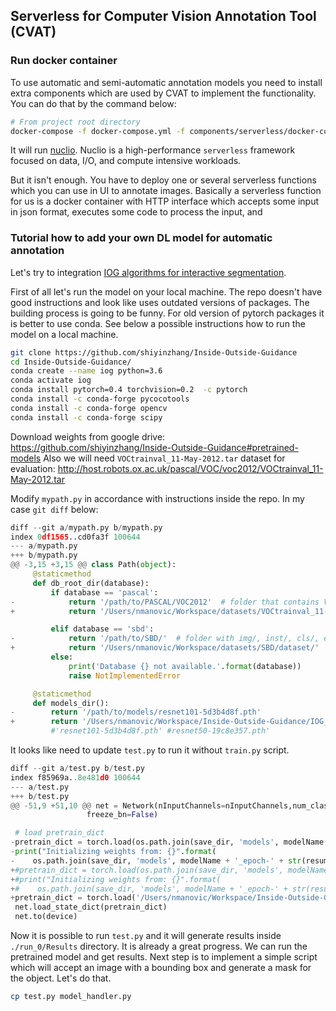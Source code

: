 ## Serverless for Computer Vision Annotation Tool (CVAT)

### Run docker container

To use automatic and semi-automatic annotation models you need to install extra
components which are used by CVAT to implement the functionality. You can do that
by the command below:

```bash
# From project root directory
docker-compose -f docker-compose.yml -f components/serverless/docker-compose.serverless.yml up -d
```

It will run [nuclio](https://github.com/nuclio/nuclio). Nuclio is a
high-performance `serverless` framework focused on data, I/O, and compute
intensive workloads.

But it isn't enough. You have to deploy one or several serverless functions
which you can use in UI to annotate images. Basically a serverless function
for us is a docker container with HTTP interface which accepts some input in
json format, executes some code to process the input, and


### Tutorial how to add your own DL model for automatic annotation

Let's try to integration [IOG algorithms for interactive segmentation](https://github.com/shiyinzhang/Inside-Outside-Guidance).

First of all let's run the model on your local machine. The repo doesn't have good instructions and look
like uses outdated versions of packages. The building process is going to be funny. For old version of
pytorch packages it is better to use conda. See below a possible instructions how to run the model on a
local machine.

```bash
git clone https://github.com/shiyinzhang/Inside-Outside-Guidance
cd Inside-Outside-Guidance/
conda create --name iog python=3.6
conda activate iog
conda install pytorch=0.4 torchvision=0.2  -c pytorch
conda install -c conda-forge pycocotools
conda install -c conda-forge opencv
conda install -c conda-forge scipy
```

Download weights from google drive: https://github.com/shiyinzhang/Inside-Outside-Guidance#pretrained-models
Also we will need `VOCtrainval_11-May-2012.tar` dataset for evaluation: http://host.robots.ox.ac.uk/pascal/VOC/voc2012/VOCtrainval_11-May-2012.tar

Modify `mypath.py` in accordance with instructions inside the repo. In my case `git diff` below:

```python
diff --git a/mypath.py b/mypath.py
index 0df1565..cd0fa3f 100644
--- a/mypath.py
+++ b/mypath.py
@@ -3,15 +3,15 @@ class Path(object):
     @staticmethod
     def db_root_dir(database):
         if database == 'pascal':
-            return '/path/to/PASCAL/VOC2012'  # folder that contains VOCdevkit/.
+            return '/Users/nmanovic/Workspace/datasets/VOCtrainval_11-May-2012/'  # folder that contains VOCdevkit/.

         elif database == 'sbd':
-            return '/path/to/SBD/'  # folder with img/, inst/, cls/, etc.
+            return '/Users/nmanovic/Workspace/datasets/SBD/dataset/'  # folder with img/, inst/, cls/, etc.
         else:
             print('Database {} not available.'.format(database))
             raise NotImplementedError

     @staticmethod
     def models_dir():
-        return '/path/to/models/resnet101-5d3b4d8f.pth'
+        return '/Users/nmanovic/Workspace/Inside-Outside-Guidance/IOG_PASCAL_SBD.pth'
         #'resnet101-5d3b4d8f.pth' #resnet50-19c8e357.pth'
```

It looks like need to update `test.py` to run it without `train.py` script.

```python
diff --git a/test.py b/test.py
index f85969a..8e481d0 100644
--- a/test.py
+++ b/test.py
@@ -51,9 +51,10 @@ net = Network(nInputChannels=nInputChannels,num_classes=1,
                 freeze_bn=False)

 # load pretrain_dict
-pretrain_dict = torch.load(os.path.join(save_dir, 'models', modelName + '_epoch-' + str(resume_epoch - 1) + '.pth'))
-print("Initializing weights from: {}".format(
-    os.path.join(save_dir, 'models', modelName + '_epoch-' + str(resume_epoch - 1) + '.pth')))
+#pretrain_dict = torch.load(os.path.join(save_dir, 'models', modelName + '_epoch-' + str(resume_epoch - 1) + '.pth'))
+#print("Initializing weights from: {}".format(
+#    os.path.join(save_dir, 'models', modelName + '_epoch-' + str(resume_epoch - 1) + '.pth')))
+pretrain_dict = torch.load('/Users/nmanovic/Workspace/Inside-Outside-Guidance/IOG_PASCAL_SBD.pth')
 net.load_state_dict(pretrain_dict)
 net.to(device)
 ```

Now it is possible to run `test.py` and it will generate results inside `./run_0/Results` directory.
It is already a great progress. We can run the pretrained model and get results. Next step is to
implement a simple script which will accept an image with a bounding box and generate a mask for the
object. Let's do that.

```bash
cp test.py model_handler.py
```

